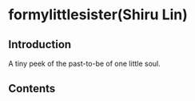 # formylittlesister(Shiru Lin)

## Introduction

A tiny peek of the past-to-be of one little soul.

## Contents
